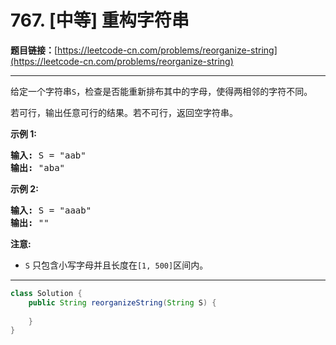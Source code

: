 # 767. [中等] 重构字符串

**题目链接：**[https://leetcode-cn.com/problems/reorganize-string](https://leetcode-cn.com/problems/reorganize-string)

---

<div class="content__1Y2H">
 <div class="notranslate">
  <p>给定一个字符串<code>S</code>，检查是否能重新排布其中的字母，使得两相邻的字符不同。</p> 
  <p>若可行，输出任意可行的结果。若不可行，返回空字符串。</p> 
  <p><strong>示例&nbsp;1:</strong></p> 
  <pre class="language-text"><strong>输入:</strong> S = "aab"
<strong>输出:</strong> "aba"
</pre> 
  <p><strong>示例 2:</strong></p> 
  <pre class="language-text"><strong>输入:</strong> S = "aaab"
<strong>输出:</strong> ""
</pre> 
  <p><strong>注意:</strong></p> 
  <ul> 
   <li><code>S</code> 只包含小写字母并且长度在<code>[1, 500]</code>区间内。</li> 
  </ul> 
 </div>
</div>

---

```java
class Solution {
    public String reorganizeString(String S) {
        
    }
}
```